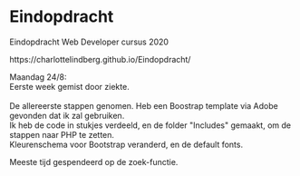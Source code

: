# Eindopdracht
Eindopdracht Web Developer cursus 2020

<p> https://charlottelindberg.github.io/Eindopdracht/

Maandag 24/8: <br>
Eerste week gemist door ziekte. <br>
<br>De allereerste stappen genomen. Heb een Boostrap template via Adobe gevonden dat ik zal gebruiken.
<br>Ik heb de code in stukjes verdeeld, en de folder "Includes" gemaakt, om de stappen naar PHP te zetten.
<br>Kleurenschema voor Bootstrap veranderd, en de default fonts.
<p>Meeste tijd gespendeerd op de zoek-functie.
